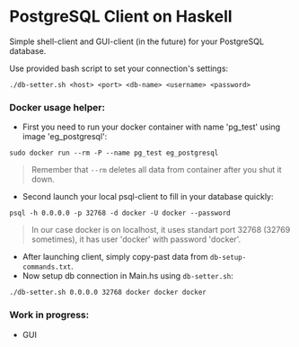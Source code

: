 # PostgreSQL Client on Haskell

Simple shell-client and GUI-client (in the future) for your PostgreSQL database.

Use provided bash script to set your connection's settings:
```
./db-setter.sh <host> <port> <db-name> <username> <password>
```

### Docker usage helper:
* First you need to run your docker container with name 'pg_test' using image 'eg_postgresql':
 ```
sudo docker run --rm -P --name pg_test eg_postgresql
```
>Remember that `--rm` deletes all data from container after you shut it down.

* Second launch your local psql-client to fill in your database quickly:
```
psql -h 0.0.0.0 -p 32768 -d docker -U docker --password
```
>In our case docker is on localhost, it uses standart port 32768 (32769 sometimes), it has user 'docker' with password 'docker'.

* After launching client, simply copy-past data from `db-setup-commands.txt`.
* Now setup db connection in Main.hs using `db-setter.sh`:
```
./db-setter.sh 0.0.0.0 32768 docker docker docker
```

### Work in progress:
* GUI

